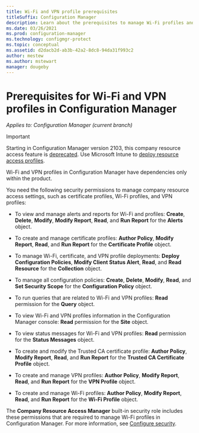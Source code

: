 ```yaml
---
title: Wi-Fi and VPN profile prerequisites
titleSuffix: Configuration Manager
description: Learn about the prerequisites to manage Wi-Fi profiles and VPN profiles in Configuration Manager
ms.date: 03/26/2021
ms.prod: configuration-manager
ms.technology: configmgr-protect
ms.topic: conceptual
ms.assetid: d2dacb2d-ab3b-42a2-8dc8-94da31f993c2
author: mestew
ms.author: mstewart
manager: dougeby
---
```


# Prerequisites for Wi-Fi and VPN profiles in Configuration Manager

*Applies to: Configuration Manager (current branch)*

> [!IMPORTANT]
> Starting in Configuration Manager version 2103, this company resource access feature is [deprecated](../../core/plan-design/changes/deprecated/removed-and-deprecated-cmfeatures.md).<!-- 9315387 --> Use Microsoft Intune to [deploy resource access profiles](../../../intune/configuration/device-profiles.md).

Wi-Fi and VPN profiles in Configuration Manager have dependencies only within the product.

You need the following security permissions to manage company resource access settings, such as certificate profiles, Wi-Fi profiles, and VPN profiles:  

- To view and manage alerts and reports for Wi-Fi and profiles: **Create**, **Delete**, **Modify**, **Modify Report**, **Read**, and **Run Report** for the **Alerts** object.  

- To create and manage certificate profiles: **Author Policy**, **Modify Report**, **Read**, and **Run Report** for the **Certificate Profile** object.  

- To manage Wi-Fi, certificate, and VPN profile deployments: **Deploy Configuration Policies**, **Modify Client Status Alert**, **Read**, and **Read Resource** for the **Collection** object.  

- To manage all configuration policies: **Create**, **Delete**, **Modify**, **Read**, and **Set Security Scope** for the **Configuration Policy** object.  

- To run queries that are related to Wi-Fi and VPN profiles: **Read** permission for the **Query** object.  

- To view Wi-Fi and VPN profiles information in the Configuration Manager console: **Read** permission for the **Site** object.  

- To view status messages for Wi-Fi and VPN profiles: **Read** permission for the **Status Messages** object.  

- To create and modify the Trusted CA certificate profile: **Author Policy**, **Modify Report**, **Read**, and **Run Report** for the **Trusted CA Certificate Profile** object.  

- To create and manage VPN profiles: **Author Policy**, **Modify Report**, **Read**, and **Run Report** for the **VPN Profile** object.  

- To create and manage Wi-Fi profiles: **Author Policy**, **Modify Report**, **Read**, and **Run Report** for the **Wi-Fi Profile** object.  

The **Company Resource Access Manager** built-in security role includes these permissions that are required to manage Wi-Fi profiles in Configuration Manager. For more information, see [Configure security](../../core/plan-design/security/configure-security.md).
